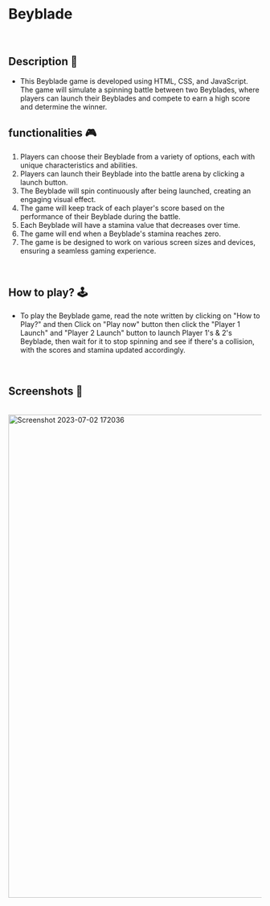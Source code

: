 # **Beyblade** 

<br>

## **Description 📃**
<!-- add your game description here  -->
- This Beyblade game is developed using HTML, CSS, and JavaScript. 
The game will simulate a spinning battle between two Beyblades, where players can launch their Beyblades and compete to earn a high score and determine the winner.

## **functionalities 🎮**
<!-- add functionalities over here -->
1. Players can choose their Beyblade from a variety of options, each with unique characteristics and abilities.
2. Players can launch their Beyblade into the battle arena by clicking a launch button.
3. The Beyblade will spin continuously after being launched, creating an engaging visual effect.
4. The game will keep track of each player's score based on the performance of their Beyblade during the battle.
5. Each Beyblade will have a stamina value that decreases over time.
6. The game will end when a Beyblade's stamina reaches zero.
7. The game is be designed to work on various screen sizes and devices, ensuring a seamless gaming experience.
<br>

## **How to play? 🕹️**
<!-- add the steps how to play games -->
- To play the Beyblade game, read the note written by clicking on "How to Play?" and then Click on "Play now" button then click the "Player 1 Launch" and "Player 2 Launch" button to launch Player 1's & 2's Beyblade, then wait for it to stop spinning and see if there's a collision, with the scores and stamina updated accordingly.

<br>

## **Screenshots 📸**

<br>
<!-- add your screenshots like this -->
<!-- ![image](url) -->
<img width="960" alt="Screenshot 2023-07-02 172036" src="./assets/Komal.md.png">
<!-- <img width="960" alt="Screenshot 2023-07-02 172053" src="https://github.com/abhinav-m22/GameZone/assets/113239388/e1ac281a-dc7c-4dc4-b864-ffef0b56343e"> -->

<br>